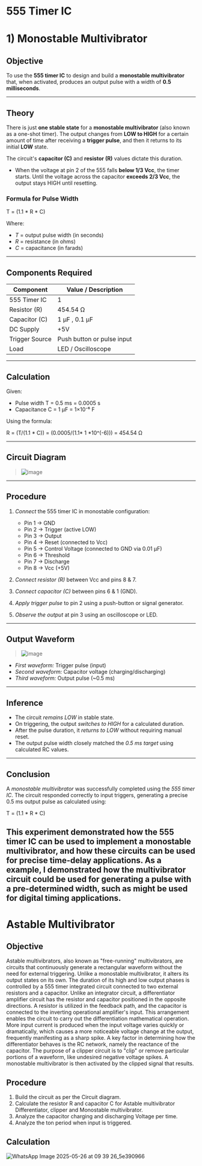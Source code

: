 # 555 Timer IC 

# 1) Monostable Multivibrator

 ## Objective
 To use the **555 timer IC** to design and build a **monostable multivibrator** that, when activated, produces an output pulse with a width of **0.5 milliseconds**.

 ---

 ## Theory

 There is just **one stable state** for a **monostable multivibrator** (also known as a one-shot timer).  The output changes from **LOW to HIGH** for a certain amount of time after receiving a **trigger pulse**, and then it returns to its initial **LOW** state.

 The circuit's **capacitor (C)** and **resistor (R)** values dictate this duration.
 -  When the voltage at pin 2 of the 555 falls **below 1/3 Vcc**, the timer starts.
 Until the voltage across the capacitor **exceeds 2/3 Vcc**, the output stays HIGH until resetting.

###  Formula for Pulse Width

T = (1.1 * R * C)

Where:
- *T* = output pulse width (in seconds)
- *R* = resistance (in ohms)
- *C* = capacitance (in farads)

---

##  Components Required

| Component        | Value / Description          |
|------------------|------------------------------|
| 555 Timer IC     | 1                            |
| Resistor (R)     | 454.54 Ω                     |
| Capacitor (C)    | 1 µF , 0.1 µF                |
| DC Supply        | +5V                          |
| Trigger Source   | Push button or pulse input   |
| Load             | LED / Oscilloscope           |

---

##  Calculation

Given:
- Pulse width T = 0.5 ms = 0.0005 s
- Capacitance C = 1 µF = 1×10⁻⁶ F

Using the formula:

R = (T/(1.1 * C)) = (0.0005/(1.1* 1 *10^(-6))) = 454.54 Ω



---

##  Circuit Diagram

> ![image](https://github.com/user-attachments/assets/33aa1723-d2ce-49bf-ad92-f86b3f31aadb)


---

##  Procedure

1. *Connect* the 555 timer IC in monostable configuration:
   - Pin 1 → GND
   - Pin 2 → Trigger (active LOW)
   - Pin 3 → Output
   - Pin 4 → Reset (connected to Vcc)
   - Pin 5 → Control Voltage (connected to GND via 0.01 µF)
   - Pin 6 → Threshold
   - Pin 7 → Discharge
   - Pin 8 → Vcc (+5V)

2. *Connect resistor (R)* between Vcc and pins 8 & 7.

3. *Connect capacitor (C)* between pins 6 & 1 (GND).

4. *Apply trigger pulse* to pin 2 using a push-button or signal generator.

5. *Observe the output* at pin 3 using an oscilloscope or LED.

---

##  Output Waveform

> ![image](https://github.com/user-attachments/assets/8ad28f52-511a-44d2-ad6c-78ddfc28f2f4)


- *First waveform:* Trigger pulse (input)
- *Second waveform:* Capacitor voltage (charging/discharging)
- *Third waveform:* Output pulse (~0.5 ms)

---

##  Inference

- The circuit *remains LOW* in stable state.
- On triggering, the output *switches to HIGH* for a calculated duration.
- After the pulse duration, it *returns to LOW* without requiring manual reset.
- The output pulse width closely matched the *0.5 ms target* using calculated RC values.

---

##  Conclusion

A *monostable multivibrator* was successfully completed using the *555 timer IC*. The circuit responded correctly to input triggers, generating a precise 0.5 ms output pulse as calculated using:

T = (1.1 * R * C)

This experiment demonstrated how the 555 timer IC can be used to implement a monostable multivibrator, and how these circuits can be used for precise time-delay applications. As a example, I demonstrated how the multivibrator circuit could be used for generating a pulse with a pre-determined width, such as might be used for digital timing applications.
---

# Astable Multivibrator
## Objective
Astable multivibrators, also known as "free-running" multivibrators, are circuits that continuously generate a rectangular waveform without the need for external triggering. Unlike a monostable multivibrator, it alters its output states on its own. The duration of its high and low output phases is controlled by a 555 timer integrated circuit connected to two external resistors and a capacitor.
Unlike an integrator circuit, a differentiator amplifier circuit has the resistor and capacitor positioned in the opposite directions. A resistor is utilized in the feedback path, and the capacitor is connected to the inverting operational amplifier's input. This arrangement enables the circuit to carry out the differentiation mathematical operation. More input current is produced when the input voltage varies quickly or dramatically, which causes a more noticeable voltage change at the output, frequently manifesting as a sharp spike. A key factor in determining how the differentiator behaves is the RC network, namely the reactance of the capacitor.
The purpose of a clipper circuit is to "clip" or remove particular portions of a waveform, like undesired negative voltage spikes. A monostable multivibrator is then activated by the clipped signal that results.
## Procedure
1.	Build the circuit as per the Circuit diagram.
2.	Calculate the resistor R and capacitor C for Astable multivibrator Differentiator, clipper and Monostable multivibrator.
3.	Analyze the capacitor charging and discharging Voltage per time.
4.	Analyze the ton period when input is triggered.
## Calculation

![WhatsApp Image 2025-05-26 at 09 39 26_5e390966](https://github.com/user-attachments/assets/699750e9-5e5c-481f-bf0a-d3841432e5f9)


